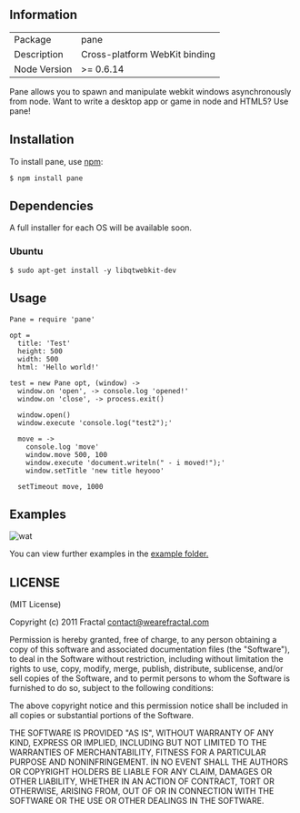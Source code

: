 ## Information

<table>
<tr> 
<td>Package</td><td>pane</td>
</tr>
<tr>
<td>Description</td>
<td>Cross-platform WebKit binding</td>
</tr>
<tr>
<td>Node Version</td>
<td>>= 0.6.14</td>
</tr>
</table>

Pane allows you to spawn and manipulate webkit windows asynchronously from node. Want to write a desktop app or game in node and HTML5? Use pane!

## Installation

To install pane, use [npm](http://github.com/isaacs/npm):

    $ npm install pane

## Dependencies

A full installer for each OS will be available soon.

### Ubuntu

    $ sudo apt-get install -y libqtwebkit-dev

## Usage

```coffee-script
Pane = require 'pane'

opt =
  title: 'Test'
  height: 500
  width: 500
  html: 'Hello world!'

test = new Pane opt, (window) ->
  window.on 'open', -> console.log 'opened!'
  window.on 'close', -> process.exit()

  window.open()
  window.execute 'console.log("test2");'

  move = ->
    console.log 'move'
    window.move 500, 100
    window.execute 'document.writeln(" - i moved!");'
    window.setTitle 'new title heyooo'

  setTimeout move, 1000

```

## Examples

![wat](http://i.imgur.com/QSQNu.png)

You can view further examples in the [example folder.](https://github.com/wearefractal/pane/tree/master/examples)

## LICENSE

(MIT License)

Copyright (c) 2011 Fractal <contact@wearefractal.com>

Permission is hereby granted, free of charge, to any person obtaining
a copy of this software and associated documentation files (the
"Software"), to deal in the Software without restriction, including
without limitation the rights to use, copy, modify, merge, publish,
distribute, sublicense, and/or sell copies of the Software, and to
permit persons to whom the Software is furnished to do so, subject to
the following conditions:

The above copyright notice and this permission notice shall be
included in all copies or substantial portions of the Software.

THE SOFTWARE IS PROVIDED "AS IS", WITHOUT WARRANTY OF ANY KIND,
EXPRESS OR IMPLIED, INCLUDING BUT NOT LIMITED TO THE WARRANTIES OF
MERCHANTABILITY, FITNESS FOR A PARTICULAR PURPOSE AND
NONINFRINGEMENT. IN NO EVENT SHALL THE AUTHORS OR COPYRIGHT HOLDERS BE
LIABLE FOR ANY CLAIM, DAMAGES OR OTHER LIABILITY, WHETHER IN AN ACTION
OF CONTRACT, TORT OR OTHERWISE, ARISING FROM, OUT OF OR IN CONNECTION
WITH THE SOFTWARE OR THE USE OR OTHER DEALINGS IN THE SOFTWARE.
